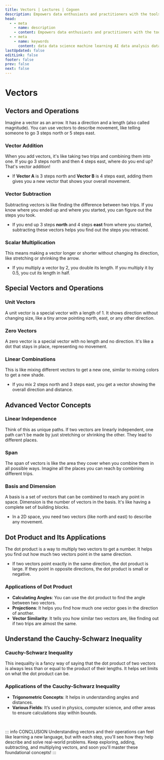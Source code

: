 ```yaml
---
title: Vectors | Lectures | Cogxen
description: Empowers data enthusiasts and practitioners with the tools and knowledge to unlock the potential of data.
head:
  - - meta
    - name: description
    - content: Empowers data enthusiasts and practitioners with the tools and knowledge to unlock the potential of data.
  - - meta
    - name: keywords
      content: data data science machine learning AI data analysis data-driven data enthusiasts data practitioners
lastUpdated: false
editLink: false
footer: false
prev: false
next: false
---
```


# Vectors

## Vectors and Operations

Imagine a vector as an arrow. It has a direction and a length (also called magnitude). You can use vectors to describe movement, like telling someone to go 3 steps north or 5 steps east.

### Vector Addition

When you add vectors, it's like taking two trips and combining them into one. If you go 3 steps north and then 4 steps east, where do you end up? That's vector addition!

<ImageCard
img_url="https://i.imgur.com/6rKNZpD.png"
caption="Vector Addition"
:bordered="true"
/>

- If **Vector A** is $3$ steps north and **Vector B** is $4$ steps east, adding them gives you a new vector that shows your overall movement.

### Vector Subtraction

Subtracting vectors is like finding the difference between two trips. If you know where you ended up and where you started, you can figure out the steps you took.

<ImageCard
img_url="https://i.imgur.com/1tNSYsq.png"
caption="Vector Subtraction"
:bordered="true"
/>

- If you end up $3$ steps **north** and $4$ steps **east** from where you started, subtracting these vectors helps you find out the steps you retraced.

### Scalar Multiplication

This means making a vector longer or shorter without changing its direction, like stretching or shrinking the arrow.

- If you multiply a vector by $2$, you double its length. If you multiply it by $0.5$, you cut its length in half.

## Special Vectors and Operations

### Unit Vectors

A unit vector is a special vector with a length of 1. It shows direction without changing size, like a tiny arrow pointing north, east, or any other direction.

### Zero Vectors

A zero vector is a special vector with no length and no direction. It's like a dot that stays in place, representing no movement.

### Linear Combinations

This is like mixing different vectors to get a new one, similar to mixing colors to get a new shade.

- If you mix 2 steps north and 3 steps east, you get a vector showing the overall direction and distance.

## Advanced Vector Concepts

### Linear Independence

Think of this as unique paths. If two vectors are linearly independent, one path can't be made by just stretching or shrinking the other. They lead to different places.

<ImageCard 
  img_url="https://i.imgur.com/vh1vaWo.png" 
  caption="Linear Independence" 
  copyright_owner="en.wikipedia.org" 
  :bordered="true"
/>

### Span

The span of vectors is like the area they cover when you combine them in all possible ways. Imagine all the places you can reach by combining different trips.

### Basis and Dimension

A basis is a set of vectors that can be combined to reach any point in space. Dimension is the number of vectors in the basis. It's like having a complete set of building blocks.

<div class="flex flex-col items-center gap-4">
  <ImageCard 
    img_url="https://i.imgur.com/rgp2vlE.png" 
    caption="The same vector can be represented in two different bases" 
    copyright_owner="en.wikipedia.org" 
    :bordered="true"
  />
  <ImageCard 
    img_url="https://i.imgur.com/LIKv13s.png" 
    caption="A diagram of dimensions 1, 2, 3, and 4" 
    copyright_owner="en.wikipedia.org" 
    :bordered="true"
  />
</div>

- In a 2D space, you need two vectors (like north and east) to describe any movement.

## Dot Product and Its Applications

The dot product is a way to multiply two vectors to get a number. It helps you find out how much two vectors point in the same direction.

<ImageCard
  img_url="https://i.imgur.com/6ltnfui.png"
  caption="Dot Product"
  :bordered="true"
/>

- If two vectors point exactly in the same direction, the dot product is large. If they point in opposite directions, the dot product is small or negative.

### Applications of Dot Product

- **Calculating Angles**: You can use the dot product to find the angle between two vectors.
- **Projections**: It helps you find how much one vector goes in the direction of another.
- **Vector Similarity**: It tells you how similar two vectors are, like finding out if two trips are almost the same.

## Understand the Cauchy-Schwarz Inequality

### Cauchy-Schwarz Inequality

This inequality is a fancy way of saying that the dot product of two vectors is always less than or equal to the product of their lengths. It helps set limits on what the dot product can be.

### Applications of the Cauchy-Schwarz Inequality

- **Trigonometric Concepts**: It helps in understanding angles and distances.
- **Various Fields**: It’s used in physics, computer science, and other areas to ensure calculations stay within bounds.

<br />

::: info CONCLUSION
Understanding vectors and their operations can feel like learning a new language, but with each step, you'll see how they help describe and solve real-world problems. Keep exploring, adding, subtracting, and multiplying vectors, and soon you'll master these foundational concepts!
:::
